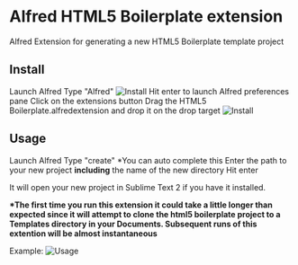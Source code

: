 # Alfred HTML5 Boilerplate extension
Alfred Extension for generating a new HTML5 Boilerplate template project

## Install
Launch Alfred
Type "Alfred"
![Install](https://raw.github.com/kristoferjoseph/Alfred_HTML5_Boilerplate_Extension/master/img/Alfred_launch_preferences.png)
Hit enter to launch Alfred preferences pane
Click on the extensions button
Drag the HTML5 Boilerplate.alfredextension and drop it on the drop target
![Install](https://raw.github.com/kristoferjoseph/Alfred_HTML5_Boilerplate_Extension/master/img/Alfred_install_extension.png)

## Usage
Launch Alfred
Type "create" *You can auto complete this
Enter the path to your new project __including__ the name of the new directory
Hit enter

It will open your new project in Sublime Text 2 if you have it installed.

__*The first time you run this extension it could take a little longer than expected since it will attempt to clone the html5 boilerplate project to a Templates directory in your Documents. Subsequent runs of this extention will be almost instantaneous__

Example:
![Usage](https://raw.github.com/kristoferjoseph/Alfred_HTML5_Boilerplate_Extension/master/img/html5_boilerplate_usage.png)